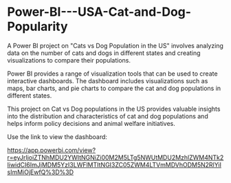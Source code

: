 # Power-BI---USA-Cat-and-Dog-Popularity

A Power BI project on "Cats vs Dog Population in the US" involves analyzing data on the number of cats and dogs in different states and creating visualizations to compare their populations.

Power BI provides a range of visualization tools that can be used to create interactive dashboards. The dashboard includes visualizations such as maps, bar charts, and pie charts to compare the cat and dog populations in different states.

This project on Cat vs Dog populations in the US provides valuable insights into the distribution and characteristics of cat and dog populations and helps inform policy decisions and animal welfare initiatives.

Use the link to view the dashboard:

https://app.powerbi.com/view?r=eyJrIjoiZTNhMDU2YWItNGNiZi00M2M5LTg5NWUtMDU2MzhlZWM4NTk2IiwidCI6ImJjMDM5YzI3LWFlMTItNGI3ZC05ZWM4LTVmMDVhODM5N2RlYiIsImMiOjEwfQ%3D%3D
